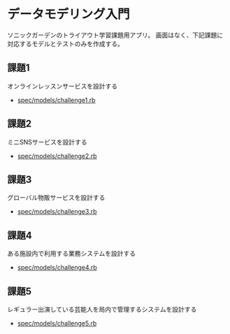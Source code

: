# データモデリング入門

ソニックガーデンのトライアウト学習課題用アプリ。
画面はなく、下記課題に対応するモデルとテストのみを作成する。

## 課題1

オンラインレッスンサービスを設計する

- [spec/models/challenge1.rb](spec/models/challenge1.rb)

## 課題2

ミニSNSサービスを設計する

- [spec/models/challenge2.rb](spec/models/challenge2.rb)

## 課題3

グローバル物販サービスを設計する

- [spec/models/challenge3.rb](spec/models/challenge3.rb)

## 課題4

ある施設内で利用する業務システムを設計する

- [spec/models/challenge4.rb](spec/models/challenge4.rb)

## 課題5

レギュラー出演している芸能人を局内で管理するシステムを設計する

- [spec/models/challenge5.rb](spec/models/challenge5.rb)
